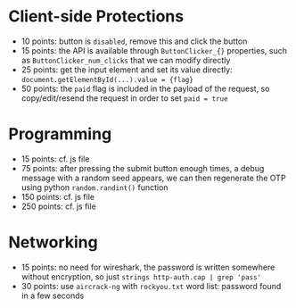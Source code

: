 
# Client-side Protections

- 10 points: button is `disabled`, remove this and click the button
- 15 points: the API is available through `ButtonClicker_{}` properties, such as `ButtonClicker_num_clicks` that we can modify directly
- 25 points: get the input element and set its value directly: `document.getElementById(...).value = {flag}`
- 50 points: the `paid` flag is included in the payload of the request, so copy/edit/resend the request in order to set `paid = true`


# Programming

- 15 points: cf. js file
- 75 points: after pressing the submit button enough times, a debug message with a random seed appears, we can then regenerate the OTP using python `random.randint()` function
- 150 points: cf. js file
- 250 points: cf. js file


# Networking

- 15 points: no need for wireshark, the password is written somewhere without encryption, so just `strings http-auth.cap | grep 'pass'`
- 30 points: use `aircrack-ng` with `rockyou.txt` word list: password found in a few seconds
